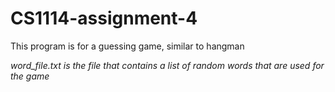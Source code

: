 # CS1114-assignment-4

This program is for a guessing game, similar to hangman

*word_file.txt is the file that contains a list of random words that are used for the game*
